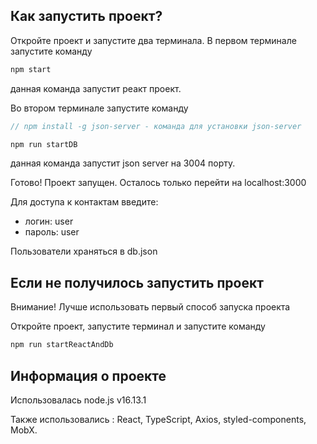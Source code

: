## Как запустить проект?

Откройте проект и запустите два терминала. В первом терминале запустите команду

```JavaScript
npm start
```

данная команда запустит реакт проект.

Во втором терминале запустите команду

```JavaScript
// npm install -g json-server - команда для установки json-server

npm run startDB
```

данная команда запустит json server на 3004 порту.

Готово! Проект запущен. Осталось только перейти на localhost:3000

Для доступа к контактам введите:

- логин: user
- пароль: user

Пользователи храняться в db.json

## Если не получилось запустить проект

Внимание! Лучше использовать первый способ запуска проекта

Откройте проект, запустите терминал и запустите команду

```JavaScript
npm run startReactAndDb
```

## Информация о проекте

Использовалась node.js v16.13.1

Также использовались :
React,
TypeScript,
Axios,
styled-components,
MobX.
